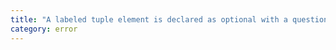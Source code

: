 ```yaml
---
title: "A labeled tuple element is declared as optional with a question mark after the name and before the colon, rather than after the type."
category: error
---
```

